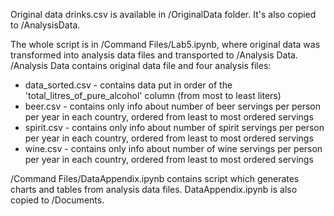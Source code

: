 Original data drinks.csv is available in /OriginalData folder. It's also copied to /AnalysisData.


The whole script is in /Command Files/Lab5.ipynb, where original data was transformed into analysis data files and transported to /Analysis Data. /Analysis Data contains original data file and four analysis files:
* data_sorted.csv - contains data put in order of the 'total_litres_of_pure_alcohol' column (from most to least liters)
* beer.csv - contains only info about number of beer servings per person per year in each country, ordered from least to most ordered servings
* spirit.csv - contains only info about number of spirit servings per person per year in each country, ordered from least to most ordered servings
* wine.csv - contains only info about number of wine servings per person per year in each country, ordered from least to most ordered servings


/Command Files/DataAppendix.ipynb contains script which generates charts and tables from analysis data files. DataAppendix.ipynb is also copied to /Documents.

